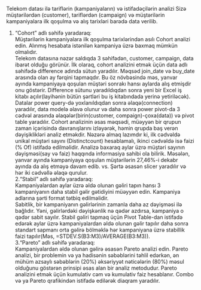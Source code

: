 Telekom datası ilə tariflərin (kampaniyaların) və istifadəçilərin analizi 
Sizə müştərilərdən (customer), tariflərdən (campaign) və müştərilərin kampaniyalara ilk qoşulma 
və alış tarixləri barədə data verilib. 
1. “Cohort” adlı səhifə yaradaraq:  
Müştərilərin kampaniyalara ilk qoşulma tarixlərindən asılı Cohort analizi edin. Alınmış hesabata 
istənilən kampaniya üzrə baxmaq mümkün olmalıdır.  
Telekom datasına nəzər saldıqda 3 səhifədən, customer, campaign, data ibarət olduğu görünür. 
İlk olaraq, cohort analizini etmək üçün data adlı səhifədə difference adında sütun yaradılır. 
Məqsəd join_date və buy_date arasında olan ay fərqini tapmaqdır. Bu öz növbəsində məs, 
yanvar ayında kampaniyaya qoşulan müştəri sonrakı hansı aylarda alış etmişdir onu göstərir. 
Difference sütunu yaradıldıqdan sonra yeni bir Excel iş kitabı açılır(layihənin bütün şərtləri bu iş 
kitabındada yerinə yetiriləcək). Datalar power query-də yoxlanıldıqdan sonra əlaqə(connection) 
yaradılır, data modelə əlavə olunur və daha sonra power pivot-da 3 cədvəl arasında 
əlaqələr(birin(customer, compaign)-çoxa(data)) və pivot table yaradılır. Cohort analizinin əsas 
məqsədi, müəyyən bir qrupun zaman içərisində davranışlarını izləyərək, həmin qrupda baş 
verən dəyişiklikləri analiz etməkdir. Nəzərə almaq lazımdır ki, ilk cədvəldə unikal müştəri sayını 
(Distinctcount) hesablamalı, ikinci cədvəldə isə faizi (% Of) istifadə edilməlidir. Analizə baxaraq 
aylar üzrə müştəri sayının dəyişməsi(say və faiz) haqqında informasiya sahibi ola bilirik. 
Məsələn, yanvar ayında kampaniyaya qoşulan müştərilərin 27,46%-i dekabr ayında da alış 
etməyə davam edib. vs. Şərtə əsasən slicer yaradılır və hər iki cədvəllə əlaqə qurulur.  
2.“Stabil” adlı səhifə yaradaraq:  
Kampaniyalardan aylar üzrə əldə olunan gəliri tapın hansı 3 kampaniyanın daha stabil gəlir 
gətidiyini müəyyən edin. Kampaniya adlarına şərti format tətbiq edilməlidir.  
Sabitlik, bir kampaniyanın gəlirlərinin zamanla daha az dəyişməsi ilə bağlıdır. Yəni, gəlirlərdəki 
dəyişkənlik nə qədər azdırsa, kampaniya o qədər sabit sayılır. Stabil gəliri tapmaq üçün Pivot 
Table-dan istifadə edərək aylar üzrə kampaniyalardan əldə olunan gəlir tapılır daha sonra 
standart sapmanı orta gəlirə bölməklə hər kampaniyana üzrə stabillik faizi tapılır(Məs, 
=STDEV.S(B3:M3)/AVERAGE(B3:M3)).  
3.“Pareto” adlı səhifə yaradaraq:   
Kampaniyalardan əldə olunan gəlirə əsasən Pareto analizi edin. 
Pareto analizi, bir problemin və ya hadisənin səbəblərini təhlil edərkən, ən mühüm azsaylı 
səbəblərin (20%) əksəriyyət nəticələrin (80%) məsul olduğunu göstərən prinsipi əsas alan bir 
analiz metodudur. Pareto analizini etmək üçün kumulativ cəm və kumulativ faiz hesablanır. 
Combo və ya Pareto qrafikindən istifadə edilərək diaqram yaradılır. 
